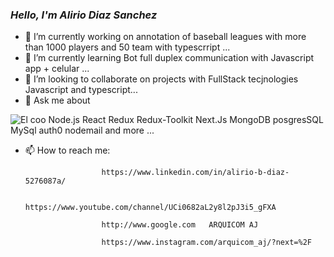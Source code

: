 
### <em> Hello, I'm Alirio Diaz Sanchez</em>

- 🔭 I’m currently working on annotation of baseball leagues with more than 1000 players and 50 team with typescrript ...
- 🌱 I’m currently learning Bot full duplex communication with Javascript app + celular ...
- 👯 I’m looking to collaborate on projects with FullStack tecjnologies Javascript and typescript...
- 💬 Ask me about 

 ![El coo](https://cdn-icons-png.flaticon.com/128/6424/6424084.png)     Node.js
        React
        Redux
        Redux-Toolkit
        Next.Js
        MongoDB
        posgresSQL
        MySql
        auth0
        nodemail
        and more ...
        
- 📫 How to reach me: 
                      
                       https://www.linkedin.com/in/alirio-b-diaz-5276087a/ 

                       https://www.youtube.com/channel/UCi0682aL2y8l2pJ3i5_gFXA
                       
                       http://www.google.com   ARQUICOM AJ 
                       
                       https://www.instagram.com/arquicom_aj/?next=%2F
                       

<!--
**aliriodi/aliriodi** is a ✨ _special_ ✨ repository because its `README.md` (this file) appears on your GitHub profile.

Here are some ideas to get you started:

- 🔭 I’m currently working on ...
- 🌱 I’m currently learning ...
- 👯 I’m looking to collaborate on ...
- 🤔 I’m looking for help with ...
- 💬 Ask me about ...
- 📫 How to reach me: ...
- 😄 Pronouns: ...
- ⚡ Fun fact: ...
-->
